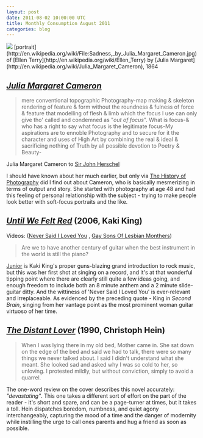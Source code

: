 ```yaml
---
layout: post
date: 2011-08-02 10:00:00 UTC
title: Monthly Consumption August 2011
categories: blog
---
```


<img src='http://farm7.static.flickr.com/6018/6000483878_4b2867d2af_b.jpg' />
<span class='image-credit'>[portrait](http://en.wikipedia.org/wiki/File:Sadness,_by_Julia_Margaret_Cameron.jpg) of [Ellen Terry](http://en.wikipedia.org/wiki/Ellen_Terry) by [Julia Margaret](http://en.wikipedia.org/wiki/Julia_Margaret_Cameron), 1864</span>

## _[Julia Margaret Cameron](http://en.wikipedia.org/wiki/Julia_Margaret_Cameron)_

> mere conventional topographic Photography-map making & skeleton rendering of
feature & form without the roundness & fulness of force & feature that modelling
of flesh & limb which the focus I use can only give tho' called and condemned
as "_out of focus_". What is focus-& who has a right to say what focus is the
legitimate focus-My aspirations are to ennoble Photography and to secure for it
the character and uses of High Art by combining the real & ideal & sacrificing
nothing of Truth by all possible devotion to Poetry & Beauty-

<span class='image-credit'>Julia Margaret Cameron to [Sir John Herschel](http://en.wikipedia.org/wiki/John_Herschel)</span>

I should have known about her much earlier, but only via
[The History of Photography](http://amzn.to/rehMVV) did I find out about Cameron,
who is basically mesmerizing in terms of output and story. She started with
photography at age 48 and had this feeling of personal relationship with the
subject - trying to make people look better with soft-focus portraits and the like.

## _[Until We Felt Red](http://www.kakiking.com/releases/until-we-felt-red)_ (2006, Kaki King)

Videos: ([Never Said I Loved You](http://www.youtube.com/watch?v=jbELmLNj-BY&feature=player_embedded)
, [Gay Sons Of Lesbian Monthers](http://www.youtube.com/watch?v=SI9ke2Ju7XY))

> Are we to have another century of guitar when the best instrument
in the world is still the piano?

[Junior](http://www.kakiking.com/releases/junior) is Kaki King's proper
guns-blazing grand introduction to rock music, but this was her first shot at
singing on a record, and it's at that wonderful tipping point where there are
clearly still quite a few ideas going, and enough freedom to include both
an 8 minute anthem and a 2 minute slide-guitar ditty. And the wittiness of
'Never Said I Loved You' is ever-relevant and irreplaceable. As evidenced by
the preceding quote - King in _Second Brain_, singing from her vantage point
as the most prominent woman guitar virtuoso of her time.

## _[The Distant Lover](http://www.amazon.com/Distant-Lover-Christoph-Hein/dp/0679728988)_ (1990, Christoph Hein)

> When I was lying there in my old bed, Mother came in. She sat down on the edge
of the bed and said we had to talk, there were so many things we never talked
about. I said I didn't understand what she meant. She looked sad and asked
why I was so cold to her, so unloving. I protested mildly, but without
conviction, simply to avoid a quarrel.

The one-word review on the cover describes this novel accurately: _"devastating"_.
This one takes a different sort of effort on the part of the reader - it's short
and spare, and can be a page-turner at times, but it takes a toll. Hein dispatches
boredom, numbness, and quiet agony interchangeably, capturing the mood of a time
and the danger of modernity while instilling the urge to call ones parents and
hug a friend as soon as possible.

